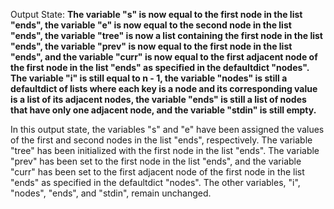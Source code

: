 Output State: **The variable "s" is now equal to the first node in the list "ends", the variable "e" is now equal to the second node in the list "ends", the variable "tree" is now a list containing the first node in the list "ends", the variable "prev" is now equal to the first node in the list "ends", and the variable "curr" is now equal to the first adjacent node of the first node in the list "ends" as specified in the defaultdict "nodes". The variable "i" is still equal to n - 1, the variable "nodes" is still a defaultdict of lists where each key is a node and its corresponding value is a list of its adjacent nodes, the variable "ends" is still a list of nodes that have only one adjacent node, and the variable "stdin" is still empty.**

In this output state, the variables "s" and "e" have been assigned the values of the first and second nodes in the list "ends", respectively. The variable "tree" has been initialized with the first node in the list "ends". The variable "prev" has been set to the first node in the list "ends", and the variable "curr" has been set to the first adjacent node of the first node in the list "ends" as specified in the defaultdict "nodes". The other variables, "i", "nodes", "ends", and "stdin", remain unchanged.